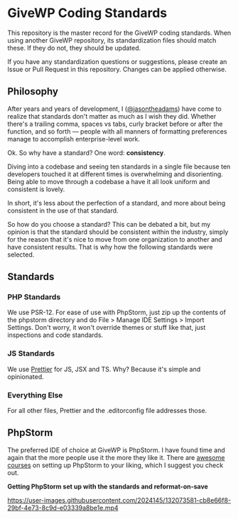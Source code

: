 # GiveWP Coding Standards

This repository is the master record for the GiveWP coding standards. When using another GiveWP
repository, its standardization files should match these. If they do not, they should be updated.

If you have any standardization questions or suggestions, please create an Issue or Pull Request
in this repository. Changes can be applied otherwise.

## Philosophy

After years and years of development, I ([@jasontheadams](https://github.com/jasontheadams)) have come to
realize that standards don't matter as much as I wish they did. Whether there's a trailing comma, spaces vs
tabs, curly bracket before or after the function, and so forth — people with all manners of formatting
preferences manage to accomplish enterprise-level work.

Ok. So why have a standard? One word: **consistency**.

Diving into a codebase and seeing ten standards in a single file because ten developers touched it at
different times is overwhelming and disorienting. Being able to move through a codebase a have it all
look uniform and consistent is lovely.

In short, it's less about the perfection of a standard, and more about being consistent in the use of
that standard.

So how do you choose a standard? This can be debated a bit, but my opinion is that the standard should
be consistent within the industry, simply for the reason that it's nice to move from one organization to
another and have consistent results. That is why how the following standards were selected.

## Standards

### PHP Standards

We use PSR-12. For ease of use with PhpStorm, just zip up the contents of the phpstorm directory
and do File > Manage IDE Settings > Import Settings. Don't worry, it won't override themes or
stuff like that, just inspections and code standards.

### JS Standards

We use [Prettier](https://prettier.io/) for JS, JSX and TS. Why? Because it's simple and opinionated.

### Everything Else

For all other files, Prettier and the .editorconfig file addresses those.

## PhpStorm

The preferred IDE of choice at GiveWP is PhpStorm. I have found time and again that the more people use
it the more they like it. There are [awesome courses](https://laracasts.com/series/how-to-be-awesome-in-phpstorm)
on setting up PhpStorm to your liking, which I suggest you check out.

**Getting PhpStorm set up with the standards and reformat-on-save**

https://user-images.githubusercontent.com/2024145/132073581-cb8e66f8-29bf-4e73-8c9d-e03339a8be1e.mp4


